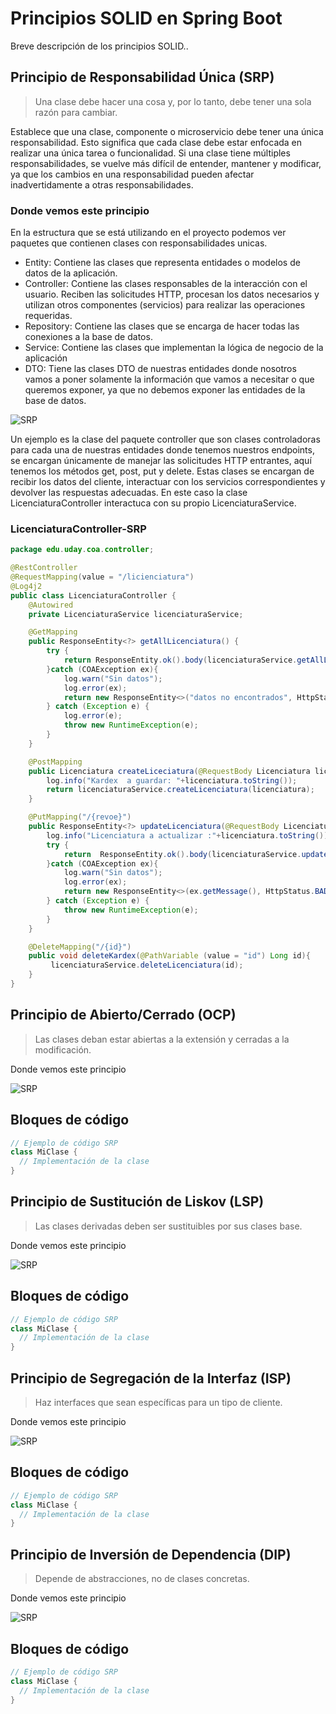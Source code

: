 # Principios SOLID en Spring Boot

Breve descripción de los principios SOLID..

## Principio de Responsabilidad Única (SRP)

> Una clase debe hacer una cosa y, por lo tanto, debe tener una sola razón para cambiar.

Establece que una clase, componente o microservicio debe tener una única responsabilidad. Esto significa que cada clase debe estar enfocada en realizar una única tarea o funcionalidad. Si una clase tiene múltiples responsabilidades, se vuelve más difícil de entender, mantener y modificar, ya que los cambios en una responsabilidad pueden afectar inadvertidamente a otras responsabilidades.

### Donde vemos este principio

En la estructura que se está utilizando en el proyecto podemos ver paquetes que contienen clases con responsabilidades unicas.
- Entity: Contiene las clases que representa entidades o modelos de datos de la aplicación.
- Controller: Contiene las clases responsables de la interacción con el usuario. Reciben las solicitudes HTTP, procesan los datos necesarios y utilizan otros componentes (servicios) para realizar las operaciones requeridas. 
- Repository: Contiene las clases que se encarga de hacer todas las conexiones a la base de datos.
- Service: Contiene las clases que implementan la lógica de negocio de la aplicación
- DTO: Tiene las clases DTO de nuestras entidades donde nosotros vamos a poner solamente la información que vamos a necesitar o que queremos exponer, ya que no debemos exponer las entidades de la base de datos.

![SRP](SOLID/SRP.jpg)

Un ejemplo es la clase del paquete controller que son clases controladoras para cada una de nuestras entidades donde tenemos nuestros endpoints, se encargan únicamente de manejar las solicitudes HTTP entrantes, aquí tenemos los métodos get, post, put y delete. Estas clases se encargan de recibir los datos del cliente, interactuar con los servicios correspondientes y devolver las respuestas adecuadas. En este caso la clase LicenciaturaController interactuca con su propio LicenciaturaService.

### **LicenciaturaController-SRP**
```java
package edu.uday.coa.controller;

@RestController
@RequestMapping(value = "/licienciatura")
@Log4j2
public class LicenciaturaController {
    @Autowired
    private LicenciaturaService licenciaturaService;

    @GetMapping
    public ResponseEntity<?> getAllLicenciatura() {
        try {
            return ResponseEntity.ok().body(licenciaturaService.getAllLicenciaturas());
        }catch (COAException ex){
            log.warn("Sin datos");
            log.error(ex);
            return new ResponseEntity<>("datos no encontrados", HttpStatus.OK);
        } catch (Exception e) {
            log.error(e);
            throw new RuntimeException(e);
        }
    }

    @PostMapping
    public Licenciatura createLiceciatura(@RequestBody Licenciatura licenciatura){
        log.info("Kardex  a guardar: "+licenciatura.toString());
        return licenciaturaService.createLicenciatura(licenciatura);
    }

    @PutMapping("/{revoe}")
    public ResponseEntity<?> updateLicenciatura(@RequestBody Licenciatura licenciatura, @PathVariable(value = "revoe")String revoe) {
        log.info("Licenciatura a actualizar :"+licenciatura.toString());
        try {
            return  ResponseEntity.ok().body(licenciaturaService.updateLicenciatura(licenciatura, revoe));
        }catch (COAException ex){
            log.warn("Sin datos");
            log.error(ex);
            return new ResponseEntity<>(ex.getMessage(), HttpStatus.BAD_REQUEST);
        } catch (Exception e) {
            throw new RuntimeException(e);
        }
    }

    @DeleteMapping("/{id}")
    public void deleteKardex(@PathVariable (value = "id") Long id){
         licenciaturaService.deleteLicenciatura(id);
    }
}
```
## Principio de Abierto/Cerrado (OCP)

> Las clases deban estar abiertas a la extensión y cerradas a la modificación.

Donde vemos este principio

![SRP](ruta/a/imagen/srp.png)

## **Bloques de código**
```java
// Ejemplo de código SRP
class MiClase {
  // Implementación de la clase
}
```
## Principio de Sustitución de Liskov (LSP)

> Las clases derivadas deben ser sustituibles por sus clases base.

Donde vemos este principio

![SRP](ruta/a/imagen/srp.png)

## **Bloques de código**
```java
// Ejemplo de código SRP
class MiClase {
  // Implementación de la clase
}
```
## Principio de Segregación de la Interfaz (ISP)

> Haz interfaces que sean específicas para un tipo de cliente.

Donde vemos este principio

![SRP](ruta/a/imagen/srp.png)

## **Bloques de código**
```java
// Ejemplo de código SRP
class MiClase {
  // Implementación de la clase
}
```
## Principio de Inversión de Dependencia (DIP)

> Depende de abstracciones, no de clases concretas.

Donde vemos este principio

![SRP](ruta/a/imagen/srp.png)

## **Bloques de código**
```java
// Ejemplo de código SRP
class MiClase {
  // Implementación de la clase
}
```
